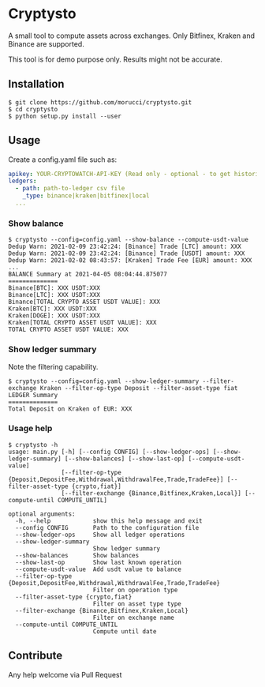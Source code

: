 # Cryptysto

A small tool to compute assets across exchanges. Only Bitfinex, Kraken and Binance are supported.

This tool is for demo purpose only. Results might not be accurate.

## Installation

```Shell
$ git clone https://github.com/morucci/cryptysto.git
$ cd cryptysto
$ python setup.py install --user
```

## Usage

Create a config.yaml file such as:

```YAML
apikey: YOUR-CRYPTOWATCH-API-KEY (Read only - optional - to get historical USDT - higher api rate limit)
ledgers:
  - path: path-to-ledger csv file
    _type: binance|kraken|bitfinex|local
  ...
```

### Show balance

```Shell
$ cryptysto --config=config.yaml --show-balance --compute-usdt-value
Dedup Warn: 2021-02-09 23:42:24: [Binance] Trade [LTC] amount: XXX
Dedup Warn: 2021-02-09 23:42:24: [Binance] Trade [USDT] amount: XXX
Dedup Warn: 2021-02-02 08:43:57: [Kraken] Trade Fee [EUR] amount: XXX
...
BALANCE Summary at 2021-04-05 08:04:44.875077
==============
Binance[BTC]: XXX USDT:XXX
Binance[LTC]: XXX USDT:XXX
Binance[TOTAL CRYPTO ASSET USDT VALUE]: XXX
Kraken[BTC]: XXX USDT:XXX
Kraken[DOGE]: XXX USDT:XXX
Kraken[TOTAL CRYPTO ASSET USDT VALUE]: XXX
TOTAL CRYPTO ASSET USDT VALUE: XXX
```

### Show ledger summary

Note the filtering capability.

```Shell
$ cryptysto --config=config.yaml --show-ledger-summary --filter-exchange Kraken --filter-op-type Deposit --filter-asset-type fiat
LEDGER Summary
==============
Total Deposit on Kraken of EUR: XXX
```

### Usage help

```Shell
$ cryptysto -h
usage: main.py [-h] [--config CONFIG] [--show-ledger-ops] [--show-ledger-summary] [--show-balances] [--show-last-op] [--compute-usdt-value]
               [--filter-op-type {Deposit,DepositFee,Withdrawal,WithdrawalFee,Trade,TradeFee}] [--filter-asset-type {crypto,fiat}]
               [--filter-exchange {Binance,Bitfinex,Kraken,Local}] [--compute-until COMPUTE_UNTIL]

optional arguments:
  -h, --help            show this help message and exit
  --config CONFIG       Path to the configuration file
  --show-ledger-ops     Show all ledger operations
  --show-ledger-summary
                        Show ledger summary
  --show-balances       Show balances
  --show-last-op        Show last known operation
  --compute-usdt-value  Add usdt value to balance
  --filter-op-type {Deposit,DepositFee,Withdrawal,WithdrawalFee,Trade,TradeFee}
                        Filter on operation type
  --filter-asset-type {crypto,fiat}
                        Filter on asset type type
  --filter-exchange {Binance,Bitfinex,Kraken,Local}
                        Filter on exchange name
  --compute-until COMPUTE_UNTIL
                        Compute until date
```

## Contribute

Any help welcome via Pull Request
